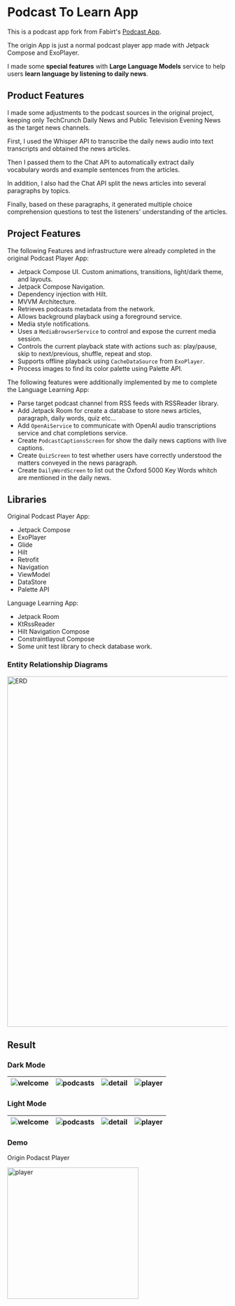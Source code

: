 # Podcast To Learn App

This is a podcast app fork from Fabirt's [Podcast App](https://github.com/fabirt/podcast-app).

The origin App is just a normal podcast player app made with Jetpack Compose and ExoPlayer. 

I made some **special features** with **Large Language Models** service to help users **learn language by listening to daily news**.

## Product Features

I made some adjustments to the podcast sources in the original project, keeping only TechCrunch Daily News and Public Television Evening News as the target news channels. 

First, I used the Whisper API to transcribe the daily news audio into text transcripts and obtained the news articles. 

Then I passed them to the Chat API to automatically extract daily vocabulary words and example sentences from the articles.

In addition, I also had the Chat API split the news articles into several paragraphs by topics. 

Finally, based on these paragraphs, it generated multiple choice comprehension questions to test the listeners' understanding of the articles.

## Project Features

The following Features and infrastructure were already completed in the original Podcast Player App:

- Jetpack Compose UI. Custom animations, transitions, light/dark theme, and layouts.
- Jetpack Compose Navigation.
- Dependency injection with Hilt.
- MVVM Architecture.
- Retrieves podcasts metadata from the network.
- Allows background playback using a foreground service.
- Media style notifications.
- Uses a `MediaBrowserService` to control and expose the current media session.
- Controls the current playback state with actions such as: play/pause, skip to next/previous, shuffle, repeat and stop.
- Supports offline playback using `CacheDataSource` from `ExoPlayer`.
- Process images to find its color palette using Palette API.

The following features were additionally implemented by me to complete the Language Learning App:

- Parse target podcast channel from RSS feeds with RSSReader library. 
- Add Jetpack Room for create a database to store news articles, paragraph, daily words, quiz etc...
- Add `OpenAiService` to communicate with OpenAI audio transcriptions service and chat completions service.
- Create `PodcastCaptionsScreen` for show the daily news captions with live captions.
- Create `QuizScreen` to test whether users have correctly understood the matters conveyed in the news paragraph.
- Create `DailyWordScreen` to list out the Oxford 5000 Key Words whitch are mentioned in the daily news.

## Libraries

Original Podcast Player App:

- Jetpack Compose
- ExoPlayer
- Glide
- Hilt
- Retrofit
- Navigation
- ViewModel
- DataStore
- Palette API

Language Learning App:
  
- Jetpack Room
- KtRssReader
- Hilt Navigation Compose
- Constraintlayout Compose
- Some unit test library to check database work.

### Entity Relationship Diagrams

<img src="https://mermaid.ink/img/pako:eNqVVctugzAQ_BXL5_IDuUVJpVZVpLTpqeLiwgasgk3tRU0K_HsNJjwMSQk3dnfWO7ODKWggQ6ArCmrLWaRY6gtinrVCHiTwKJDjmZSl58niEnxiOkYWbZTU-g2OZEV8ymzqOfTpqIFbW0nPK0vShtv2dYPYRmyDuRkKG6wfjYqLiHRnkv0L6bOJNLks_9wyhN1hgpIq4mILOlA8Qy7FfEF7tk1WzkQuqduj9UkukHQ8-6G79mNVin-BgwMFS4GQ-XEHSywLsmeq3nMWD8Qfbc9i3bLCFfiSdzi6AjiwgDWiD-M1OS5COE2aYAwpTKKBFAgG45B1B24924X1nG0HLC7GvQ64x7vXuywVskkOl75kuRsr732rrcqG1xTbL6vDjouKa9tdaImZ1Td9NJpi95MGEU69YA98hxMukec157-3tRlUuOT4XUYfOsvFfOegx1dPwjUS2XDRM4ZXCgJcC_0DqqVJH2gKKmU8NHd3M6lP7edCa2YhU181qbqO5SgPZxHQ1ZElGh5onoXmamyv-y6aMfEhpXlHlZtXCDlKtbM_h-YfUf0BjxkAMQ?type=png)](https://mermaid.live/edit#pako:eNqVVctugzAQ_BXL5_IDuUVJpVZVpLTpqeLiwgasgk3tRU0K_HsNJjwMSQk3dnfWO7ODKWggQ6ArCmrLWaRY6gtinrVCHiTwKJDjmZSl58niEnxiOkYWbZTU-g2OZEV8ymzqOfTpqIFbW0nPK0vShtv2dYPYRmyDuRkKG6wfjYqLiHRnkv0L6bOJNLks_9wyhN1hgpIq4mILOlA8Qy7FfEF7tk1WzkQuqduj9UkukHQ8-6G79mNVin-BgwMFS4GQ-XEHSywLsmeq3nMWD8Qfbc9i3bLCFfiSdzi6AjiwgDWiD-M1OS5COE2aYAwpTKKBFAgG45B1B24924X1nG0HLC7GvQ64x7vXuywVskkOl75kuRsr732rrcqG1xTbL6vDjouKa9tdaImZ1Td9NJpi95MGEU69YA98hxMukec157-3tRlUuOT4XUYfOsvFfOegx1dPwjUS2XDRM4ZXCgJcC_0DqqVJH2gKKmU8NHd3M6lP7edCa2YhU181qbqO5SgPZxHQ1ZElGh5onoXmamyv-y6aMfEhpXlHlZtXCDlKtbM_h-YfUf0BjxkAMQ" alt="ERD" width="800"/>


## Result

### Dark Mode
| ![welcome](demo/welcome_dark.png) | ![podcasts](demo/home_dark.png) |![detail](demo/detail_dark.png) |![player](demo/player_dark.png) |
|----------|:-------------:|:-------------:|:-------------:|

### Light Mode
| ![welcome](demo/welcome_light.png) | ![podcasts](demo/home_light.png) |![detail](demo/detail_light.png) |![player](demo/player_light.png) |
|----------|:-------------:|:-------------:|:-------------:|

### Demo

Origin Podacst Player

<img src="demo/listen-notes-demo.gif" alt="player" width="300"/>
